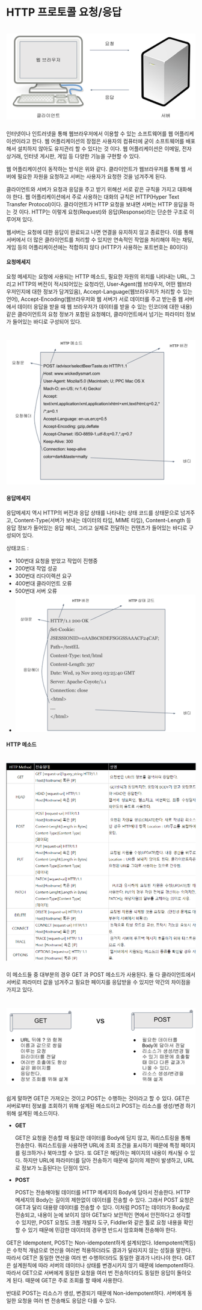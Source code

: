 

# HTTP 프로토콜 요청/응답



![HTTP 프로토콜_01](img\HTTP_Protocol_01.png)
=======
인터넷이나 인트러넷을 통해 웹브라우저에서 이용할 수 있는 소프트웨어를 웹 어플리케이션이라고 한다. 웹 어플리케이션의 장점은 사용자의 컴퓨터에 굳이 소프트웨어를 배포해서 설치하지 않아도 유지관리 할 수 있다는 것 이다. 웹 어플리케이션은 이메일, 전자상거래, 인터넷 게시판, 게임 등 다양한 기능을 구현할 수 있다.

웹 어플리케이션이 동작하는 방식은 위와 같다. 클라이언트가 웹브라우저를 통해 웹 서버에 필요한 자원을 요청하고 서버는 사용자가 요청한 것을 넘겨주게 된다.

클라이언트와 서버가 요청과 응답을 주고 받기 위해선 서로 같은 규칙을 가지고 대화해야 한다. 웹 어플리케이션에서 주로 사용하는 대화의 규칙은 HTTP(Hyper Text Transfer Protocol)이다. 클라이언트가 HTTP 요청을 보내면 서버는 HTTP 응답을 하는 것 이다. HTTP는 이렇게 요청(Request)와 응답(Response)라는 단순한 구조로 이루어져 있다.

웹서버는 요청에 대한 응답이 완료되고 나면 연결을 유지하지 않고 종료한다. 이를 통해 서버에서 더 많은 클라이언트를 처리할 수 있지만 연속적인 작업을 처리해야 하는 채팅, 게임 등의 어플리케이션에는 적합하지 않다 (HTTP가 사용하는 포트번호는 80이다)



#### 요청메세지

요청 메세지는 요청에 사용되는 HTTP 메소드, 필요한 자원의 위치를 나타내는 URL, 그리고 HTTP의 버전이 적시되어있는 요청라인, User-Agent(웹 브라우저, 어떤 웹브라우저인지에 대한 정보가 담겨있음), Accept-Language(웹브라우저가 처리할 수 있는 언어), Accept-Encoding(웹브라우저와 웹 서버가 서로 데이터를 주고 받는중 웹 서버에서 데이터 응답을 받을 때 웹 브라우저가 데이터를 받을 수 있는 인코더에 대한 내용)같은 클라이언트의 요청 정보가 포함된 요청헤더, 클라이언트에서 넘기는 파라미터 정보가 들어있는 바디로 구성되어 있다.



![HTTP 프로토콜_02](img\HTTP_Protocol_02.png)
=======


#### 응답메세지

응답메세지 역시 HTTP의 버전과 응답 상태를 나타내는 상태 코드를 상태문으로 넘겨주고, Content-Type(서버가 보내는 데이터의 타입, MIME 타입), Content-Length 등 응답 정보가 들어있는 응답 헤더, 그리고 실제로 전달하는 컨텐츠가 들어있는 바디로 구성되어 있다.

상태코드 :

-   100번대 요청을 받았고 작업이 진행중
-   200번대 작업 성공
-   300번대 리다이렉션 요구
-   400번대 클라이언트 오류
-   500번대 서버 오류
-   ![HTTP 프로토콜_03](img\HTTP_Protocol_03.png)



#### HTTP 메소드


![HTTP 프로토콜_04](img\HTTP_Protocol_04.png)
=======




이 메소드들 중 대부분의 경우 GET 과 POST 메소드가 사용된다. 둘 다 클라이언트에서 서버로 파라미터 값을 넘겨주고 필요한 페이지를 응답받을 수 있지만 약간의 차이점을 가지고 있다.


![HTTP 프로토콜_05](img\HTTP_Protocol_05.png)
=======
쉽게 말하면 GET은 가져오는 것이고 POST는 수행하는 것이라고 할 수 있다. GET은 서버로부터 정보를 조회하기 위해 설계된 메소드이고 POST는 리소스를 생성/변경 하기위해 설계된 메소드이다. 

-   **GET**

    GET은 요청을 전송할 때 필요한 데이터를  Body에 담지 않고, 쿼리스트링을 통해 전송한다. 쿼리스트링을 사용하면 URL에 조회 조건을 표시하기 때문에 특정 페이지를 링크하거나 북마크할 수 있다. 또 GET은 해당하는 페이지의 내용이 캐시될 수 있다. 하지만 URL에 파라미터를 담아 전송하기 때문에 길이의 제한이 발생하고, URL로 정보가 노출된다는 단점이 있다.

-   **POST**

    POST는 전송해야될 데이터를 HTTP 메세지의 Body에 담아서 전송한다. HTTP 메세지의 Body는 길이의 제한없이 데이터를 전송할 수 있다. 그래서 POST 요청은 GET과 달리 대용량 데이터를 전송할 수 있다. 이처럼 POST는 데이터가 Body로 전송되고, 내용이 눈에 보이지 않아 GET보다 보안적인 면에서 안전하다고 생각할 수 있지만, POST 요청도 크롬 개발자 도구, Fiddler와 같은 툴로 요청 내용을 확인할 수 있기 때문에 민감한 데이터의 경우엔 반드시 암호화해 전송해야 한다.

GET은 Idempotent, POST는 Non-idempotent하게 설계되었다. Idempotent(멱등)은 수학적 개념으로 연산을 여러번 적용하더라도 결과가 달라지지 않는 성질을 말한다. 따라서 GET은 동일한 연산을 여러 번 수행하더라도 동일한 결과가 나타나야 한다. GET은 설계원칙에 따라 서버의 데이터나 상태를 변경시키지 않기 때문에 Idempotent하다. 따라서 GET으로 서버에게 동일한 요청을 여러 번 전송하더라도 동일한 응답이 돌아오게 된다. 때문에 GET은 주로 조회를 할 때에 사용한다.

반대로 POST는 리소스가 생성, 변경되기 때문에 Non-idempotent하다. 서버에게 동일한 요청을 여러 번 전송해도 응답은 다를 수 있다.
